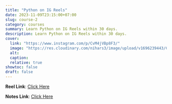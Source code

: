 ```yaml
---
title: "Python on IG Reels"
date: 2023-11-09T23:15:00+07:00
slug: course-2
category: courses
summary: Learn Python on IG Reels within 30 days.
description: Learn Python on IG Reels within 30 days.
cover:
  link: "https://www.instagram.com/p/CvM4jVBp8F3/"
  image: "https://res.cloudinary.com/nihars3/image/upload/v1696239443/Copy_of_Web_Development_with_MERN_eclmlb.png"
  alt:
  caption: 
  relative: true
showtoc: false
draft: false
---
```


**Reel Link**: [Click Here](https://www.instagram.com/p/CvM4jVBp8F3/)

**Notes Link**: [Click Here](https://masscoders.notion.site/masscoders/Muppai-rojullo-Python-2f54ed7ca67e4d21a52eb60a3927b9e4)


